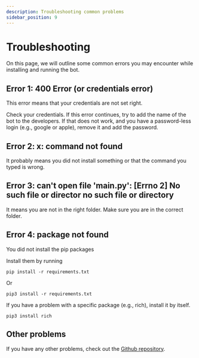 ```yaml
---
description: Troubleshooting common problems
sidebar_position: 9
---
```


# Troubleshooting

On this page, we will outline some common errors you may encounter while installing and running the bot.

## Error 1: 400 Error (or credentials error)

This error means that your credentials are not set right.

Check your credentials. If this error continues, try to add the name of the bot to the developers. If that does not work, and you have a password-less login (e.g., google or apple), remove it and add the password.

## Error 2: x: command not found

It probably means you did not install something or that the command you typed is wrong.

## Error 3: can't open file 'main.py': \[Errno 2] No such file or director no such file or directory

It means you are not in the right folder. Make sure you are in the correct folder.

## Error 4: package not found

You did not install the pip packages

Install them by running

```shell
pip install -r requirements.txt
```

Or

```shell
pip3 install -r requirements.txt
```

If you have a problem with a specific package (e.g., rich), install it by itself.

```shell
pip3 install rich
```

## Other problems

If you have any other problems, check out the [Github repository](https://github.com/elebumm/RedditVideoMakerBot).
